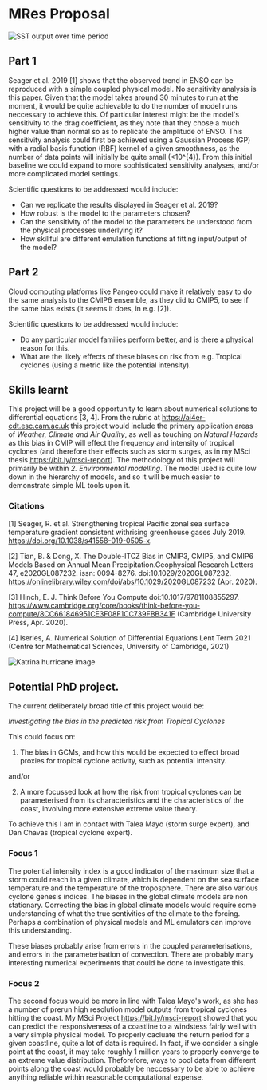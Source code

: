 # MRes Proposal

![SST output over time period](gifs/SST_SST2_in_om_run2f.gif)

## Part 1

Seager et al. 2019 [1] shows that the observed trend in ENSO can
be reproduced with a simple coupled physical model.
No sensitivity analysis is this paper. Given that the model 
takes around 30 minutes to run at the moment, 
it would be quite achievable to do the number of 
model runs neccessary to achieve this. 
Of particular interest might be the model's sensitivity to the 
drag coefficient, as they note that they chose a much 
higher value than normal so as to replicate the amplitude of ENSO.
This sensitivity analysis could first be achieved using a Gaussian Process (GP)
with a radial basis function (RBF) kernel of a given smoothness,
as the number of data points will initially be quite small (<10^{4}).
From this initial baseline we could expand to more sophisticated
sensitivity analyses, and/or more complicated model settings.

Scientific questions to be addressed would include:

 - Can we replicate the results displayed in Seager et al. 2019?
 - How robust is the model to the parameters chosen?
 - Can the sensitivity of the model to the parameters be understood from the physical processes underlying it?
 - How skillful are different emulation functions at fitting input/output of the model?

## Part 2

Cloud computing platforms like Pangeo could make it relatively easy
to do the same analysis to the CMIP6 ensemble, as they
did to CMIP5,
to see if the same bias exists (it seems it does, in e.g. [2]).

Scientific questions to be addressed would include:

 - Do any particular model families perform better, and is there a physical reason for this.
 - What are the likely effects of these biases on risk 
   from e.g. Tropical cyclones (using a metric like the 
   potential intensity).

## Skills learnt

This project will be a good opportunity to learn about numerical solutions to differential equations [3, 4]. From the rubric at <https://ai4er-cdt.esc.cam.ac.uk> this project would include the primary application areas of _Weather, Climate and Air Quality_, as well as touching on _Natural Hazards_ as this bias in CMIP will effect the frequency and intensity of tropical cyclones (and therefore their effects such as storm surges, as in my MSci thesis <https://bit.ly/msci-report>).  The methodology of this project will primarily be within _2. Environmental modelling_.  The model used is quite low down in the hierarchy of models, and so it will be much 
easier to demonstrate simple ML tools upon it. 


### Citations

[1] Seager,  R. et  al.  Strengthening  tropical  Pacific  zonal  sea  surface  temperature  gradient  consistent  withrising  greenhouse  gases July 2019. <https://doi.org/10.1038/s41558-019-0505-x>.

[2] Tian, B. & Dong, X. The Double-ITCZ Bias in CMIP3, CMIP5, and CMIP6 Models Based on Annual Mean Precipitation.Geophysical  Research  Letters 47, e2020GL087232. issn: 0094-8276. doi:10.1029/2020GL087232. <https://onlinelibrary.wiley.com/doi/abs/10.1029/2020GL087232> (Apr. 2020).

[3] Hinch,  E.  J. Think  Before  You  Compute doi:10.1017/9781108855297. <https://www.cambridge.org/core/books/think-before-you-compute/8CC661846951CE3F08F1CC739FBB341F> (Cambridge University Press, Apr. 2020).

[4] Iserles, A. Numerical  Solution  of  Differential  Equations Lent Term 2021 (Centre for Mathematical Sciences, University of Cambridge, 2021)

![Katrina hurricane image](https://cdn.britannica.com/74/121674-050-C458B2B5/satellite-image-National-Oceanic-and-Atmospheric-Administration-August-28-2005.jpg)

## Potential PhD project.

The current deliberately broad title of this project would be:

_Investigating the bias in the predicted risk from Tropical Cyclones_

This could focus on:

 1.  The bias in GCMs, and how this would be expected to effect broad proxies 
   for tropical cyclone activity, such as potential intensity.

   and/or

 2. A more focussed look at how the risk from tropical cyclones
   can be parameterised from its characteristics and the characteristics of the coast, 
   involving more extensive extreme value theory.

To achieve this I am in contact with Talea Mayo (storm surge expert), 
and Dan Chavas (tropical cyclone expert).

### Focus 1

The potential intensity index is a good indicator of the maximum size that a storm
could reach in a given climate, which is dependent on the sea surface temperature and
the temperature of the troposphere.
There are also various cyclone genesis indices.
The biases in the global climate models are non stationary.
Correcting the bias in global climate models would require 
some understanding of what the true sentivities of the climate
to the forcing. Perhaps a combination of physical models 
and ML emulators can improve this understanding.

These biases probably arise from errors in the coupled parameterisations,
and errors in the parameterisation of convection. There are probably many
interesting numerical experiments that could be done to investigate this.


### Focus 2

The second focus would be more in line 
with Talea Mayo's work, as she has a number 
of prerun high resolution model outputs 
from tropical cyclones hitting the coast.
My MSci Project <https://bit.ly/msci-report> 
showed that you can predict the responsiveness of
a coastline to a windstess fairly well with a very simple physical model.
To properly cacluate the return period for a given coastline,
quite a lot of data is required. 
In fact, if we consider a single point at the coast, it 
may take roughly 1 million years to properly converge to an extreme value
distribution. Theforefore, ways to pool data from different points along the 
coast would probably be neccessary to be able to achieve anything reliable 
within reasonable computational expense.



